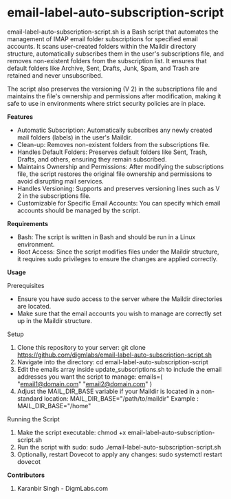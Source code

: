# email-label-auto-subscription-script
email-label-auto-subscription-script.sh is a Bash script that automates the management of IMAP email folder subscriptions for specified email accounts. It scans user-created folders within the Maildir directory structure, automatically subscribes them in the user's subscriptions file, and removes non-existent folders from the subscription list. It ensures that default folders like Archive, Sent, Drafts, Junk, Spam, and Trash are retained and never unsubscribed.

The script also preserves the versioning (V 2) in the subscriptions file and maintains the file's ownership and permissions after modification, making it safe to use in environments where strict security policies are in place.

**Features**
* Automatic Subscription: Automatically subscribes any newly created mail folders (labels) in the user's Maildir.
* Clean-up: Removes non-existent folders from the subscriptions file.
* Handles Default Folders: Preserves default folders like Sent, Trash, Drafts, and others, ensuring they remain subscribed.
* Maintains Ownership and Permissions: After modifying the subscriptions file, the script restores the original file ownership and permissions to avoid disrupting mail services.
* Handles Versioning: Supports and preserves versioning lines such as V 2 in the subscriptions file.
* Customizable for Specific Email Accounts: You can specify which email accounts should be managed by the script.

**Requirements**
* Bash: The script is written in Bash and should be run in a Linux environment.
* Root Access: Since the script modifies files under the Maildir structure, it requires sudo privileges to ensure the changes are applied correctly.

**Usage**

Prerequisites
* Ensure you have sudo access to the server where the Maildir directories are located.
* Make sure that the email accounts you wish to manage are correctly set up in the Maildir structure.

Setup
1. Clone this repository to your server:
    git clone https://github.com/digmlabs/email-label-auto-subscription-script.sh
2. Navigate into the directory:
    cd email-label-auto-subscription-script
3. Edit the emails array inside update_subscriptions.sh to include the email addresses you want the script to manage:
    emails=(
      "email1@domain.com"
      "email2@domain.com"
    )
4. Adjust the MAIL_DIR_BASE variable if your Maildir is located in a non-standard location:
    MAIL_DIR_BASE="/path/to/maildir"
    Example : MAIL_DIR_BASE="/home"

Running the Script
1. Make the script executable:
    chmod +x email-label-auto-subscription-script.sh
2. Run the script with sudo:
    sudo ./email-label-auto-subscription-script.sh
3. Optionally, restart Dovecot to apply any changes:
    sudo systemctl restart dovecot

**Contributors**
1. Karanbir Singh - DigmLabs.com

